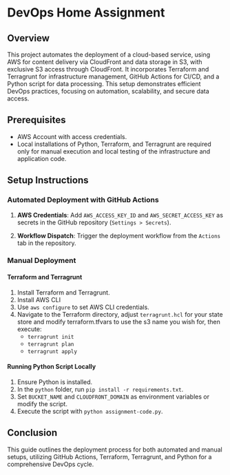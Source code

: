 # DevOps Home Assignment

## Overview

This project automates the deployment of a cloud-based service, using AWS for content delivery via CloudFront and data storage in S3, with exclusive S3 access through CloudFront. It incorporates Terraform and Terragrunt for infrastructure management, GitHub Actions for CI/CD, and a Python script for data processing. This setup demonstrates efficient DevOps practices, focusing on automation, scalability, and secure data access.

## Prerequisites

- AWS Account with access credentials.
- Local installations of Python, Terraform, and Terragrunt are required only for manual execution and local testing of the infrastructure and application code.

## Setup Instructions

### Automated Deployment with GitHub Actions

1. **AWS Credentials**: Add `AWS_ACCESS_KEY_ID` and `AWS_SECRET_ACCESS_KEY` as secrets in the GitHub repository (`Settings > Secrets`).

2. **Workflow Dispatch**: Trigger the deployment workflow from the `Actions` tab in the repository.

### Manual Deployment

#### Terraform and Terragrunt

1. Install Terraform and Terragrunt.
2. Install AWS CLI
2. Use `aws configure` to set AWS CLI credentials.
3. Navigate to the Terraform directory, adjust `terragrunt.hcl` for your state store and modify terraform.tfvars to use the s3 name you wish for, then execute:
   - `terragrunt init`
   - `terragrunt plan`
   - `terragrunt apply`

#### Running Python Script Locally

1. Ensure Python is installed.
2. In the `python` folder, run `pip install -r requirements.txt`.
3. Set `BUCKET_NAME` and `CLOUDFRONT_DOMAIN` as environment variables or modify the script.
4. Execute the script with `python assignment-code.py`.

## Conclusion

This guide outlines the deployment process for both automated and manual setups, utilizing GitHub Actions, Terraform, Terragrunt, and Python for a comprehensive DevOps cycle.
